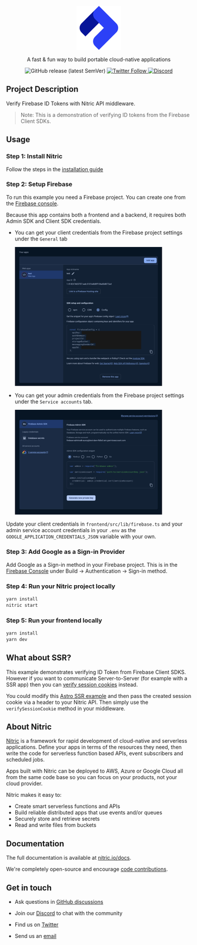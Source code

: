 <p align="center">
  <a href="https://nitric.io">
    <img src="https://raw.githubusercontent.com/nitrictech/nitric/main/docs/assets/nitric-logo.svg" width="120" alt="Nitric Logo"/>
  </a>
</p>

<p align="center">
  A fast & fun way to build portable cloud-native applications
</p>

<p align="center">
  <img alt="GitHub release (latest SemVer)" src="https://img.shields.io/github/v/release/nitrictech/nitric?sort=semver">
  <a href="https://twitter.com/nitric_io">
    <img alt="Twitter Follow" src="https://img.shields.io/twitter/follow/nitric_io?label=Follow&style=social">
  </a>
  <a href="https://nitric.io/chat"><img alt="Discord" src="https://img.shields.io/discord/955259353043173427?label=discord"></a>
</p>

## Project Description

Verify Firebase ID Tokens with Nitric API middleware.

> Note: This is a demonstration of verifying ID tokens from the Firebase Client SDKs.

## Usage

### Step 1: Install Nitric

Follow the steps in the [installation guide](https://nitric.io/docs/installation)

### Step 2: Setup Firebase

To run this example you need a Firebase project. You can create one from the [Firebase console](https://console.firebase.google.com/).

Because this app contains both a frontend and a backend, it requires both Admin SDK and Client SDK credentials.

- You can get your client credentials from the Firebase project settings under the `General` tab

  <img src="../assets/firebase-web-app.png" width="400" alt="Firebase Client"/>

- You can get your admin credentials from the Firebase project settings under the `Service accounts` tab.

  <img src="../assets/firebase-service-account.png" width="400" alt="Firebase Service Account"/>

Update your client credentials in `frontend/src/lib/firebase.ts` and your admin service account credentials in your `.env` as the `GOOGLE_APPLICATION_CREDENTIALS_JSON` variable with your own.

### Step 3: Add Google as a Sign-in Provider

Add Google as a Sign-in method in your Firebase project. This is in the [Firebase Console](https://console.firebase.google.com) under Build -> Authentication -> Sign-in method.

### Step 4: Run your Nitric project locally

```bash
yarn install
nitric start
```

### Step 5: Run your frontend locally

```bash
yarn install
yarn dev
```

## What about SSR?

This example demonstrates verifying ID Token from Firebase Client SDKS. However if you want to communicate Server-to-Server (for example with a SSR app) then you can [verify session cookies](https://firebase.google.com/docs/auth/admin/manage-cookies) instead.

You could modify this [Astro SSR example](https://github.com/kevinzunigacuellar/astro-firebase) and then pass the created session cookie via a header to your Nitric API. Then simply use the `verifySessionCookie` method in your middleware.

## About Nitric

[Nitric](https://nitric.io) is a framework for rapid development of cloud-native and serverless applications. Define your apps in terms of the resources they need, then write the code for serverless function based APIs, event subscribers and scheduled jobs.

Apps built with Nitric can be deployed to AWS, Azure or Google Cloud all from the same code base so you can focus on your products, not your cloud provider.

Nitric makes it easy to:

- Create smart serverless functions and APIs
- Build reliable distributed apps that use events and/or queues
- Securely store and retrieve secrets
- Read and write files from buckets

## Documentation

The full documentation is available at [nitric.io/docs](https://nitric.io/docs).

We're completely open-source and encourage [code contributions](https://nitric.io/docs/contributions).

## Get in touch

- Ask questions in [GitHub discussions](https://github.com/nitrictech/nitric/discussions)

- Join our [Discord](https://nitric.io/chat) to chat with the community

- Find us on [Twitter](https://twitter.com/nitric_io)

- Send us an [email](mailto:maintainers@nitric.io)
